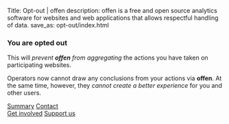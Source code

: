 Title: Opt-out | offen
description: offen is a free and open source analytics software for websites and web applications that allows respectful handling of data.
save_as: opt-out/index.html

### You are opted out

This will *prevent __offen__ from aggregating* the actions you have taken on participating websites.

Operators now cannot draw any conclusions from your actions via __offen__. At the same time, however, they *cannot create a better experience* for you and other users.

<img style="-webkit-user-select: none; display:none;" src="https://server-alpha.offen.dev/opt-out">

<div class="button-wrapper btn-fill-space">
<a class="btn btn-color-grey" href="../">Summary</a>
<a class="btn btn-color-orange" href="mailto:mail@offen.dev">Contact</a>
</div>

<div class="button-wrapper btn-fill-space">
<a class="btn btn-color-orange" href="https://github.com/offen" target="_blank">Get involved</a>
<a class="btn btn-color-orange" href="https://www.patreon.com/bePatron?u=21484999" target="_blank">Support us</a>
</div>
